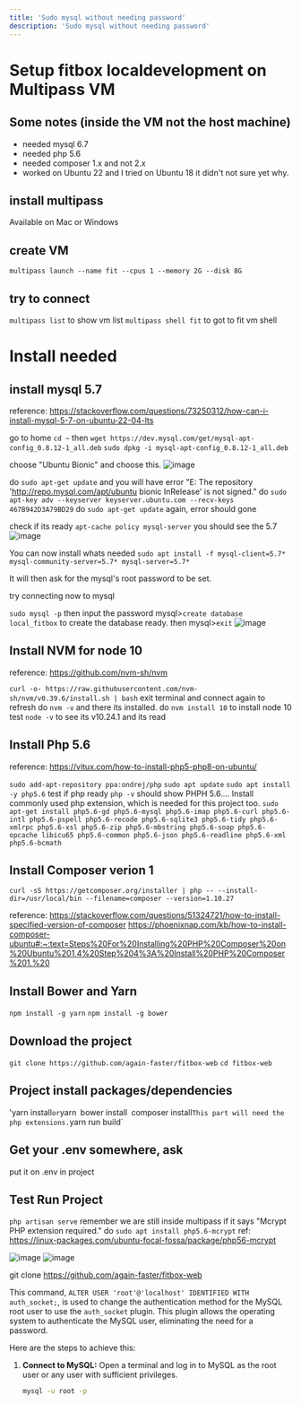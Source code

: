 ```yaml
---
title: 'Sudo mysql without needing password'
description: 'Sudo mysql without needing password'
---
```


# Setup fitbox localdevelopment on Multipass VM

## Some notes (inside the VM not the host machine)
- needed mysql 6.7
- needed php 5.6
- needed composer 1.x and not 2.x
- worked on Ubuntu 22 and I tried on Ubuntu 18 it didn't not sure yet why.



## install multipass
  Available on Mac or Windows

## create VM 
`multipass launch --name fit --cpus 1 --memory 2G --disk 8G`

## try to connect
`multipass list` to show vm list
`multipass shell fit` to got to fit vm shell

# Install needed

## install mysql 5.7

reference: https://stackoverflow.com/questions/73250312/how-can-i-install-mysql-5-7-on-ubuntu-22-04-lts 

go to home `cd ~` then
`wget https://dev.mysql.com/get/mysql-apt-config_0.8.12-1_all.deb`
`sudo dpkg -i mysql-apt-config_0.8.12-1_all.deb`

choose "Ubuntu Bionic"
and choose this.
![image](https://github.com/jovyllebermudez/jovylle.com/assets/73716444/e921c1b3-19a8-466b-b1ff-ad6e14c4e5cc)

do `sudo apt-get update`  and you will have error "E: The repository 'http://repo.mysql.com/apt/ubuntu bionic InRelease' is not signed."
do `sudo apt-key adv --keyserver keyserver.ubuntu.com --recv-keys 467B942D3A79BD29`
do `sudo apt-get update` again, error should gone

check if its ready `apt-cache policy mysql-server` 
you should see the 5.7
![image](https://github.com/jovyllebermudez/jovylle.com/assets/73716444/01795839-6a78-47e7-aa4d-1a36b64fd529)

You can now install whats needed `sudo apt install -f mysql-client=5.7* mysql-community-server=5.7* mysql-server=5.7*`

It will then ask for the mysql's root password to be set.

try connecting now to mysql

`sudo mysql -p` then input the password
mysql>`create database local_fitbox` to create the database ready.
then
mysql>`exit`
![image](https://github.com/jovyllebermudez/jovylle.com/assets/73716444/cf6e670e-1ff6-4e0a-9db6-e32c59d9a426)



## Install NVM for node 10

reference: https://github.com/nvm-sh/nvm

`curl -o- https://raw.githubusercontent.com/nvm-sh/nvm/v0.39.6/install.sh | bash`
exit terminal and connect again to refresh
do `nvm -v` and there its installed.
do `nvm install 10` to install node 10
test `node -v` to see its v10.24.1 and its read

## Install Php 5.6
reference: https://vitux.com/how-to-install-php5-php8-on-ubuntu/

`sudo add-apt-repository ppa:ondrej/php`
`sudo apt update`
`sudo apt install -y php5.6`
test if php ready `php -v` should show PHPH 5.6....
Install commonly used php extension, which is needed for this project too.
`sudo apt-get install php5.6-gd php5.6-mysql php5.6-imap php5.6-curl php5.6-intl php5.6-pspell php5.6-recode php5.6-sqlite3 php5.6-tidy php5.6-xmlrpc php5.6-xsl php5.6-zip php5.6-mbstring php5.6-soap php5.6-opcache libicu65 php5.6-common php5.6-json php5.6-readline php5.6-xml php5.6-bcmath`

## Install Composer verion 1

`curl -sS https://getcomposer.org/installer | php -- --install-dir=/usr/local/bin --filename=composer --version=1.10.27`

reference: 
https://stackoverflow.com/questions/51324721/how-to-install-specified-version-of-composer
https://phoenixnap.com/kb/how-to-install-composer-ubuntu#:~:text=Steps%20For%20Installing%20PHP%20Composer%20on%20Ubuntu%201,4%20Step%204%3A%20Install%20PHP%20Composer%201.%20


## Install Bower and Yarn
`npm install -g yarn`
`npm install -g bower`


## Download the project
`git clone https://github.com/again-faster/fitbox-web`
`cd fitbox-web`

## Project install packages/dependencies
'yarn install` or `yarn`
`bower install`
`composer install` This part will need the php extensions.
`yarn run build`

## Get your .env somewhere, ask
put it on .env in project

## Test Run Project
`php artisan serve` remember we are still inside multipass
if it says "Mcrypt PHP extension required."
do `sudo apt install php5.6-mcrypt`
ref: https://linux-packages.com/ubuntu-focal-fossa/package/php56-mcrypt

![image](https://github.com/jovyllebermudez/jovylle.com/assets/73716444/2333d230-e98d-4597-ade0-a50b75e2be71)
![image](https://github.com/jovyllebermudez/jovylle.com/assets/73716444/f890b9df-7f16-41de-a724-77484dbb610f)

git clone https://github.com/again-faster/fitbox-web 













This command, `ALTER USER 'root'@'localhost' IDENTIFIED WITH auth_socket;`, is used to change the authentication method for the MySQL root user to use the `auth_socket` plugin. This plugin allows the operating system to authenticate the MySQL user, eliminating the need for a password.


Here are the steps to achieve this:

1. **Connect to MySQL:**
   Open a terminal and log in to MySQL as the root user or any user with sufficient privileges.

   ```bash
   mysql -u root -p
   ```
